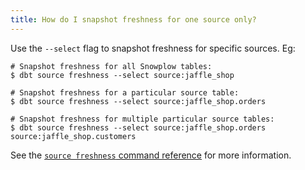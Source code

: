 ```yaml
---
title: How do I snapshot freshness for one source only?
---
```



Use the `--select` flag to snapshot freshness for specific sources. Eg:

```
# Snapshot freshness for all Snowplow tables:
$ dbt source freshness --select source:jaffle_shop

# Snapshot freshness for a particular source table:
$ dbt source freshness --select source:jaffle_shop.orders

# Snapshot freshness for multiple particular source tables:
$ dbt source freshness --select source:jaffle_shop.orders source:jaffle_shop.customers
```

See the [`source freshness` command reference](commands/source) for more information.
